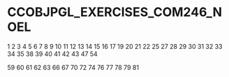 # CCOBJPGL_EXERCISES_COM246_NOEL



1
2
3
4
5
6
7
8
9
10
11
12
13
14
15
16
17
19
20
21
22
25
27
28
29
30
31
32
33
34
35
38
39
40
41
42
43
47
54

59
60
61
62
63
66
67
70
72
74
76
77
78
79
81
